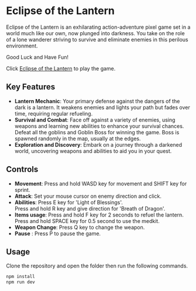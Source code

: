 # Eclipse of the Lantern

Eclipse of the Lantern is an exhilarating action-adventure pixel game set in a world much like our own, now plunged into darkness. You take on the role of a lone wanderer striving to survive and eliminate enemies in this perilous environment.


Good Luck and Have Fun!

Click [Eclipse of the Lantern](https://znis.github.io/LF-SE-Fellowship-2024-Minor-Project-Eclipse-of-the-Lantern/) to play the game.

## Key Features

- **Lantern Mechanic**: Your primary defense against the dangers of the dark is a lantern. It weakens enemies and lights your path but fades over time, requiring regular refueling.
- **Survival and Combat**: Face off against a variety of enemies, using weapons and learning new abilities to enhance your survival chances. Defeat all the goblins and Goblin Boss for winning the game. Boss is spawned randomly in the map, usually at the edges.
- **Exploration and Discovery**: Embark on a journey through a darkened world, uncovering weapons and abilities to aid you in your quest.

## Controls

- **Movement**: Press and hold WASD key for movement and SHIFT key for sprint.
- **Attack**: Set your mouse cursor on enemy direction and click.
- **Abilities**: Press E key for 'Light of Blessings'.  
  Press and hold R key and give direction for 'Breath of Dragon'.
- **Items usage**: Press and hold F key for 2 seconds to refuel the lantern.  
Press and hold SPACE key for 0.5 second to use the medkit.
- **Weapon Change**: Press Q key to change the weapon.
- **Pause** : Press P to pause the game.


## Usage
Clone the repository and open the folder then run the following commands.
```python
npm install
npm run dev
```
